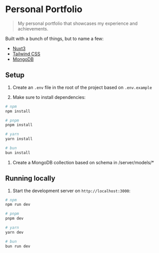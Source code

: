 # Personal Portfolio

> My personal portfolio that showcases my experience and achievements.

Built with a bunch of things, but to name a few:

- [Nuxt3](https://nuxt.com/)
- [Tailwind CSS](https://tailwindcss.com/)
- [MongoDB](https://www.mongodb.com/)

## Setup
1. Create an `.env` file in the root of the project based on `.env.example`

1. Make sure to install dependencies:

```bash
# npm
npm install

# pnpm
pnpm install

# yarn
yarn install

# bun
bun install
```

1. Create a MongoDB collection based on schema in /server/models/*

## Running locally

1. Start the development server on `http://localhost:3000`:

```bash
# npm
npm run dev

# pnpm
pnpm dev

# yarn
yarn dev

# bun
bun run dev
```
